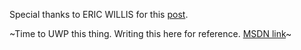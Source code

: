 Special thanks to ERIC WILLIS for this [post](http://notes.ericwillis.com/2009/11/pixelate-an-image-with-csharp/).

~Time to UWP this thing. Writing this here for reference. [MSDN link](https://msdn.microsoft.com/en-us/library/windows/apps/dn263229.aspx?f=255&MSPPError=-2147217396)~
